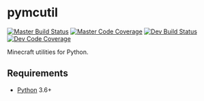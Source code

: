 # pymcutil
[![Master Build Status]](https://travis-ci.org/Arcensoth/pymcutil)
[![Master Code Coverage]](https://coveralls.io/github/Arcensoth/pymcutil)
[![Dev Build Status]](https://travis-ci.org/Arcensoth/pymcutil)
[![Dev Code Coverage]](https://coveralls.io/github/Arcensoth/pymcutil?branch=dev)

Minecraft utilities for Python.

## Requirements
* [Python](https://www.python.org/) 3.6+

[Master Build Status]: https://img.shields.io/travis/Arcensoth/pymcutil/master.svg?label=master+build
[Master Code Coverage]: https://img.shields.io/coveralls/Arcensoth/pymcutil.svg?label=master+coverage
[Dev Build Status]: https://img.shields.io/travis/Arcensoth/pymcutil/dev.svg?label=dev+build
[Dev Code Coverage]: https://img.shields.io/coveralls/Arcensoth/pymcutil.svg?branch=dev&label=dev+coverage
